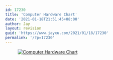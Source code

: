 ```yaml
---
id: 17230
title: 'Computer Hardware Chart'
date: '2021-01-18T21:51:45+08:00'
author: Jay
layout: revision
guid: 'https://www.jayxu.com/2021/01/18/17230'
permalink: '/?p=17230'
---
```


<!-- wp:image {"id":16899,"sizeSlug":"large","linkDestination":"attachment"} -->
<figure class="wp-block-image size-large"><a href="https://www.jayxu.com/2020/04/28/16896/computer_hardware_poster_1_7_by_sonic840"><img src="https://www.jayxu.com/log/wp-content/uploads/2020/04/Computer_hardware_poster_1_7_by_Sonic840.png" alt="Computer Hardware Chart" class="wp-image-16899" title="Computer Hardware Chart"/></a></figure>
<!-- /wp:image -->